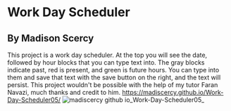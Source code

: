 # Work Day Scheduler
## By Madison Scercy
This project is a work day scheduler. At the top you will see the date, followed by hour blocks that you can type text into. The gray blocks indicate past, red is present, and green is future hours. You can type into them and save that text with the save button on the right, and the text will persist. This project wouldn't be possible with the help of my tutor Faran Navazi, much thanks and credit to him.
https://madiscercy.github.io/Work-Day-Scheduler05/
![madiscercy github io_Work-Day-Scheduler05_](https://user-images.githubusercontent.com/122477030/226147811-7a946980-fa85-4336-a83e-5c32dd748b82.png)
